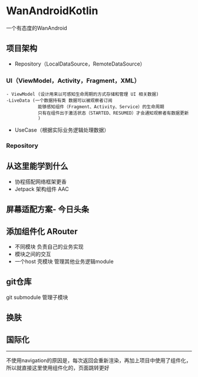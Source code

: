 # WanAndroidKotlin
一个有态度的WanAndroid

## 项目架构
- Repository（LocalDataSource，RemoteDataSource）
### UI（ViewModel，Activity，Fragment，XML）
    - ViewModel (设计用来以可感知生命周期的方式存储和管理 UI 相关数据)
    -LiveData (一个数据持有类 数据可以被观察者订阅 
                能够感知组件（Fragment、Activity、Service）的生命周期
                只有在组件出于激活状态（STARTED、RESUMED）才会通知观察者有数据更新
                )
- UseCase（根据实际业务逻辑处理数据）

### Repository


## 从这里能学到什么
- 协程搭配网络框架更香
- Jetpack 架构组件 AAC

## 屏幕适配方案- 今日头条

## 添加组件化 ARouter
- 不同模块  负责自己的业务实现
- 模块之间的交互 
- 一个host 壳模块 管理其他业务逻辑module


## git仓库
git submodule 管理子模块

## 换肤

## 国际化

*** 
不使用navigation的原因是，每次返回会重新渲染，再加上项目中使用了组件化，
所以就直接这里使用组件化的，页面跳转更好

